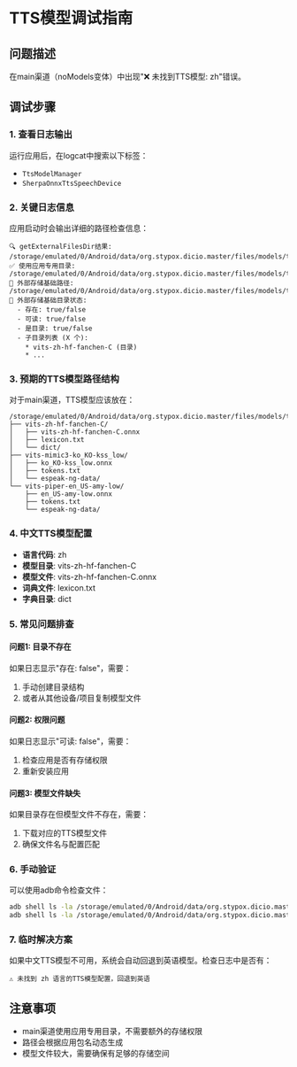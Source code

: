 # TTS模型调试指南

## 问题描述
在main渠道（noModels变体）中出现"❌ 未找到TTS模型: zh"错误。

## 调试步骤

### 1. 查看日志输出
运行应用后，在logcat中搜索以下标签：
- `TtsModelManager`
- `SherpaOnnxTtsSpeechDevice`

### 2. 关键日志信息
应用启动时会输出详细的路径检查信息：

```
🔍 getExternalFilesDir结果: /storage/emulated/0/Android/data/org.stypox.dicio.master/files/models/tts
✅ 使用应用专用目录: /storage/emulated/0/Android/data/org.stypox.dicio.master/files/models/tts
📁 外部存储基础路径: /storage/emulated/0/Android/data/org.stypox.dicio.master/files/models/tts
📂 外部存储基础目录状态:
  - 存在: true/false
  - 可读: true/false  
  - 是目录: true/false
  - 子目录列表 (X 个):
    * vits-zh-hf-fanchen-C (目录)
    * ...
```

### 3. 预期的TTS模型路径结构

对于main渠道，TTS模型应该放在：
```
/storage/emulated/0/Android/data/org.stypox.dicio.master/files/models/tts/
├── vits-zh-hf-fanchen-C/
│   ├── vits-zh-hf-fanchen-C.onnx
│   ├── lexicon.txt
│   └── dict/
├── vits-mimic3-ko_KO-kss_low/
│   ├── ko_KO-kss_low.onnx
│   ├── tokens.txt
│   └── espeak-ng-data/
└── vits-piper-en_US-amy-low/
    ├── en_US-amy-low.onnx
    ├── tokens.txt
    └── espeak-ng-data/
```

### 4. 中文TTS模型配置
- **语言代码**: zh
- **模型目录**: vits-zh-hf-fanchen-C
- **模型文件**: vits-zh-hf-fanchen-C.onnx
- **词典文件**: lexicon.txt
- **字典目录**: dict

### 5. 常见问题排查

#### 问题1: 目录不存在
如果日志显示"存在: false"，需要：
1. 手动创建目录结构
2. 或者从其他设备/项目复制模型文件

#### 问题2: 权限问题
如果日志显示"可读: false"，需要：
1. 检查应用是否有存储权限
2. 重新安装应用

#### 问题3: 模型文件缺失
如果目录存在但模型文件不存在，需要：
1. 下载对应的TTS模型文件
2. 确保文件名与配置匹配

### 6. 手动验证
可以使用adb命令检查文件：
```bash
adb shell ls -la /storage/emulated/0/Android/data/org.stypox.dicio.master/files/models/tts/
adb shell ls -la /storage/emulated/0/Android/data/org.stypox.dicio.master/files/models/tts/vits-zh-hf-fanchen-C/
```

### 7. 临时解决方案
如果中文TTS模型不可用，系统会自动回退到英语模型。检查日志中是否有：
```
⚠️ 未找到 zh 语言的TTS模型配置，回退到英语
```

## 注意事项
- main渠道使用应用专用目录，不需要额外的存储权限
- 路径会根据应用包名动态生成
- 模型文件较大，需要确保有足够的存储空间
